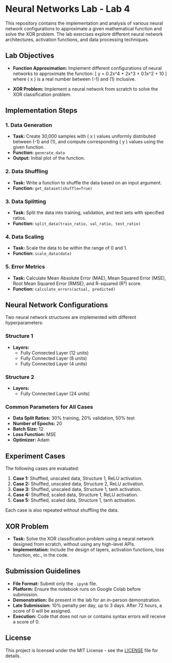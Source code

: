 # Neural Networks Lab - Lab 4

This repository contains the implementation and analysis of various neural network configurations to approximate a given mathematical function and solve the XOR problem. The lab exercises explore different neural network architectures, activation functions, and data processing techniques.

## **Lab Objectives**

- **Function Approximation:** Implement different configurations of neural networks to approximate the function:
  \[
  y = 0.2x^4 + 2x^3 + 0.1x^2 + 10
  \]
  where \( x \) is a real number between \(-1\) and \(1\) inclusive.

- **XOR Problem:** Implement a neural network from scratch to solve the XOR classification problem.

## **Implementation Steps**

### **1. Data Generation**

- **Task:** Create 30,000 samples with \( x \) values uniformly distributed between \(-1\) and \(1\), and compute corresponding \( y \) values using the given function.
- **Function:** `generate_data`
- **Output:** Initial plot of the function.

### **2. Data Shuffling**

- **Task:** Write a function to shuffle the data based on an input argument.
- **Function:** `get_dataset(shuffle=True)`

### **3. Data Splitting**

- **Task:** Split the data into training, validation, and test sets with specified ratios.
- **Function:** `split_data(train_ratio, val_ratio, test_ratio)`

### **4. Data Scaling**

- **Task:** Scale the data to be within the range of 0 and 1.
- **Function:** `scale_data(data)`

### **5. Error Metrics**

- **Task:** Calculate Mean Absolute Error (MAE), Mean Squared Error (MSE), Root Mean Squared Error (RMSE), and R-squared (R²) score.
- **Function:** `calculate_errors(actual, predicted)`

## **Neural Network Configurations**

Two neural network structures are implemented with different hyperparameters:

### **Structure 1**
- **Layers:**
  - Fully Connected Layer (12 units)
  - Fully Connected Layer (8 units)
  - Fully Connected Layer (4 units)

### **Structure 2**
- **Layers:**
  - Fully Connected Layer (24 units)

### **Common Parameters for All Cases**
- **Data Split Ratios:** 30% training, 20% validation, 50% test
- **Number of Epochs:** 20
- **Batch Size:** 12
- **Loss Function:** MSE
- **Optimizer:** Adam

## **Experiment Cases**

The following cases are evaluated:

1. **Case 1:** Shuffled, unscaled data, Structure 1, ReLU activation.
2. **Case 2:** Shuffled, unscaled data, Structure 2, ReLU activation.
3. **Case 3:** Shuffled, unscaled data, Structure 1, tanh activation.
4. **Case 4:** Shuffled, scaled data, Structure 1, ReLU activation.
5. **Case 5:** Shuffled, scaled data, Structure 1, tanh activation.

Each case is also repeated without shuffling the data.

## **XOR Problem**

- **Task:** Solve the XOR classification problem using a neural network designed from scratch, without using any high-level APIs.
- **Implementation:** Include the design of layers, activation functions, loss function, etc., in the code.

## **Submission Guidelines**

- **File Format:** Submit only the `.ipynb` file.
- **Platform:** Ensure the notebook runs on Google Colab before submission.
- **Demonstration:** Be present in the lab for an in-person demonstration.
- **Late Submission:** 10% penalty per day, up to 3 days. After 72 hours, a score of 0 will be assigned.
- **Execution:** Code that does not run or contains syntax errors will receive a score of 0.

## **License**

This project is licensed under the MIT License - see the [LICENSE](LICENSE) file for details.
